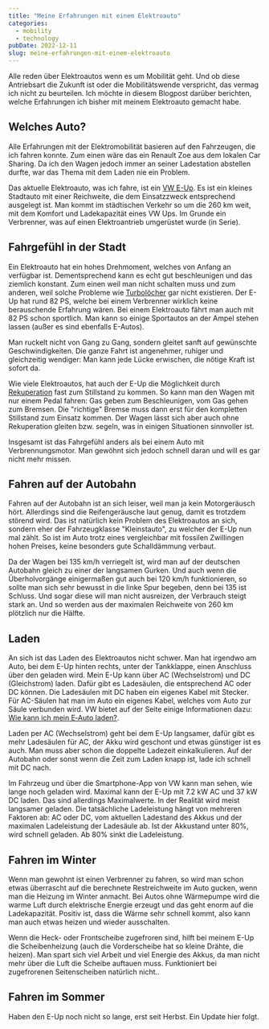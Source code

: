 ```yaml
---
title: "Meine Erfahrungen mit einem Elektroauto"
categories:
  - mobility
  - technology
pubDate: 2022-12-11
slug: meine-erfahrungen-mit-einem-elektroauto
---
```


Alle reden über Elektroautos wenn es um Mobilität geht. Und ob diese Antriebsart die Zukunft ist oder die Mobilitätswende verspricht, das vermag ich nicht zu beurteilen. Ich möchte in diesem Blogpost darüber berichten, welche Erfahrungen ich bisher mit meinem Elektroauto gemacht habe.

<!-- excerpt -->

## Welches Auto?

Alle Erfahrungen mit der Elektromobilität basieren auf den Fahrzeugen, die ich fahren konnte. Zum einen wäre das ein Renault Zoe aus dem lokalen Car Sharing. Da ich den Wagen jedoch immer an seiner Ladestation abstellen durfte, war das Thema mit dem Laden nie ein Problem.

Das aktuelle Elektroauto, was ich fahre, ist ein [VW E-Up](https://www.volkswagen.de/de/modelle/e-up.html). Es ist ein kleines Stadtauto mit einer Reichweite, die dem Einsatzzweck entsprechend ausgelegt ist. Man kommt im städtischen Verkehr so um die 260 km weit, mit dem Komfort und Ladekapazität eines VW Ups. Im Grunde ein Verbrenner, was auf einen Elektroantrieb umgerüstet wurde (in Serie).

## Fahrgefühl in der Stadt

Ein Elektroauto hat ein hohes Drehmoment, welches von Anfang an verfügbar ist. Dementsprechend kann es echt gut beschleunigen und das ziemlich konstant. Zum einen weil man nicht schalten muss und zum anderen, weil solche Probleme wie [Turbolöcher](https://www.autotuning.de/was-ist-das-turboloch/) gar nicht existieren. Der E-Up hat rund 82 PS, welche bei einem Verbrenner wirklich keine berauschende Erfahrung wären. Bei einem Elektroauto fährt man auch mit 82 PS schon sportlich. Man kann so einige Sportautos an der Ampel stehen lassen (außer es sind ebenfalls E-Autos).

Man ruckelt nicht von Gang zu Gang, sondern gleitet sanft auf gewünschte Geschwindigkeiten. Die ganze Fahrt ist angenehmer, ruhiger und gleichzeitig wendiger: Man kann jede Lücke erwischen, die nötige Kraft ist sofort da.

Wie viele Elektroautos, hat auch der E-Up die Möglichkeit durch [Rekuperation](<https://de.wikipedia.org/wiki/Rekuperation_(Technik)>) fast zum Stillstand zu kommen. So kann man den Wagen mit nur einem Pedal fahren: Gas geben zum Beschleunigen, vom Gas gehen zum Bremsen. Die "richtige" Bremse muss dann erst für den kompletten Stillstand zum Einsatz kommen. Der Wagen lässt sich aber auch ohne Rekuperation gleiten bzw. segeln, was in einigen Situationen sinnvoller ist.

Insgesamt ist das Fahrgefühl anders als bei einem Auto mit Verbrennungsmotor. Man gewöhnt sich jedoch schnell daran und will es gar nicht mehr missen.

## Fahren auf der Autobahn

Fahren auf der Autobahn ist an sich leiser, weil man ja kein Motorgeräusch hört. Allerdings sind die Reifengeräusche laut genug, damit es trotzdem störend wird. Das ist natürlich kein Problem des Elektroautos an sich, sondern eher der Fahrzeugklasse "Kleinstauto", zu welcher der E-Up nun mal zählt. So ist im Auto trotz eines vergleichbar mit fossilen Zwillingen hohen Preises, keine besonders gute Schalldämmung verbaut.

Da der Wagen bei 135 km/h verriegelt ist, wird man auf der deutschen Autobahn gleich zu einer der langsamen Gurken. Und auch wenn die Überholvorgänge einigermaßen gut auch bei 120 km/h funktionieren, so sollte man sich sehr bewusst in die linke Spur begeben, denn bei 135 ist Schluss. Und sogar diese will man nicht ausreizen, der Verbrauch steigt stark an. Und so werden aus der maximalen Reichweite von 260 km plötzlich nur die Hälfte.

## Laden

An sich ist das Laden des Elektroautos nicht schwer. Man hat irgendwo am Auto, bei dem E-Up hinten rechts, unter der Tankklappe, einen Anschluss über den geladen wird. Mein E-Up kann über AC (Wechselstrom) und DC (Gleichstrom) laden. Dafür gibt es Ladesäulen, die entsprechend AC oder DC können. Die Ladesäulen mit DC haben ein eigenes Kabel mit Stecker. Für AC-Säulen hat man im Auto ein eigenes Kabel, welches vom Auto zur Säule verbunden wird. VW bietet auf der Seite einige Informationen dazu: [Wie kann ich mein E‑Auto laden?](https://www.volkswagen.de/de/elektrofahrzeuge/laden-und-reichweite/wie-kann-ich-laden.html).

Laden per AC (Wechselstrom) geht bei dem E-Up langsamer, dafür gibt es mehr Ladesäulen für AC, der Akku wird geschont und etwas günstiger ist es auch. Man muss aber schon die doppelte Ladezeit einkalkulieren. Auf der Autobahn oder sonst wenn die Zeit zum Laden knapp ist, lade ich schnell mit DC nach.

Im Fahrzeug und über die Smartphone-App von VW kann man sehen, wie lange noch geladen wird. Maximal kann der E-Up mit 7.2 kW AC und 37 kW DC laden. Das sind allerdings Maximalwerte. In der Realität wird meist langsamer geladen. Die tatsächliche Ladeleistung hängt von mehreren Faktoren ab: AC oder DC, vom aktuellen Ladestand des Akkus und der maximalen Ladeleistung der Ladesäule ab. Ist der Akkustand unter 80%, wird schnell geladen. Ab 80% sinkt die Ladeleistung.

## Fahren im Winter

Wenn man gewohnt ist einen Verbrenner zu fahren, so wird man schon etwas überrascht auf die berechnete Restreichweite im Auto gucken, wenn man die Heizung im Winter anmacht. Bei Autos ohne Wärmepumpe wird die warme Luft durch elektrische Energie erzeugt und das geht enorm auf die Ladekapazität. Positiv ist, dass die Wärme sehr schnell kommt, also kann man auch etwas heizen und wieder ausschalten.

Wenn die Heck- oder Frontscheibe zugefroren sind, hilft bei meinem E-Up die Scheibenheizung (auch die Vorderscheibe hat so kleine Drähte, die heizen). Man spart sich viel Arbeit und viel Energie des Akkus, da man nicht mehr über die Luft die Scheibe auftauen muss. Funktioniert bei zugefrorenen Seitenscheiben natürlich nicht..

## Fahren im Sommer

Haben den E-Up noch nicht so lange, erst seit Herbst. Ein Update hier folgt.
